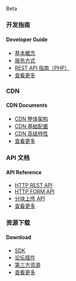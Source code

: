 <span class="betamark">Beta</span>
<div class="minecraft clearfix">
    <div class="section section-guide">
        <i class="upicon upicon-guide"></i>
        <h3>开发指南</h3>
        <h4>Developer Guide</h4>
        <ul class="list-unstyled">
            <li><a href="/guide/#_1">基本概念</a></li>
            <li><a href="/guide/#_8">服务方式</a></li>
            <li><a href="/guide/php_rest_guide/">REST API 指南（PHP）</a></li>
            <li><a href="/guide/">查看更多</a></li>
        </ul>
    </div>
    <div class="section section-api">
        <i class="upicon upicon-api"></i>
        <h3>CDN</h3>
        <h4>CDN Documents</h4>
        <ul class="list-unstyled">
            <li><a href="/cdn/#_2">CDN 整体架构</a></li>
            <li><a href="/cdn/">CDN 基础配置</a></li>
            <li><a href="/cdn/feature/">CDN 高级特性</a></li>
            <li><a href="/cdn/">查看更多</a></li>
        </ul>
    </div>
    <div class="section section-api">
        <i class="upicon upicon-api"></i>
        <h3>API 文档</h3>
        <h4>API Reference</h4>
        <ul class="list-unstyled">
            <li><a href="/api/rest_api/">HTTP REST API</a></li>
            <li><a href="/api/form_api/">HTTP FORM API</a></li>
            <li><a href="/api/multipart_upload/">分块上传 API</a></li>
            <li><a href="/api/">查看更多</a></li>
        </ul>
    </div>
    <div class="section section-download">
        <i class="upicon upicon-download"></i>
        <h3>资源下载</h3>
        <h4>Download</h4>
        <ul class="list-unstyled">
            <li><a href="/download/#sdk">SDK </a></li>
            <li><a href="/download/#plugin">论坛插件</a></li>
            <li><a href="/download/#third-party">第三方资源</a></li>
            <li><a href="/download/">查看更多</a></li>
        </ul>
    </div>
</div>
